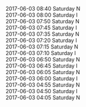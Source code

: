 2017-06-03 08:40 Saturday  N  
2017-06-03 08:00 Saturday  I  
2017-06-03 07:50 Saturday  N  
2017-06-03 07:45 Saturday  I  
2017-06-03 07:35 Saturday  N  
2017-06-03 07:20 Saturday  I  
2017-06-03 07:15 Saturday  N  
2017-06-03 07:10 Saturday  I  
2017-06-03 06:50 Saturday  N  
2017-06-03 06:45 Saturday  I  
2017-06-03 06:05 Saturday  N  
2017-06-03 06:00 Saturday  I  
2017-06-03 04:55 Saturday  N  
2017-06-03 04:50 Saturday  I  
2017-06-03 04:05 Saturday  N  
